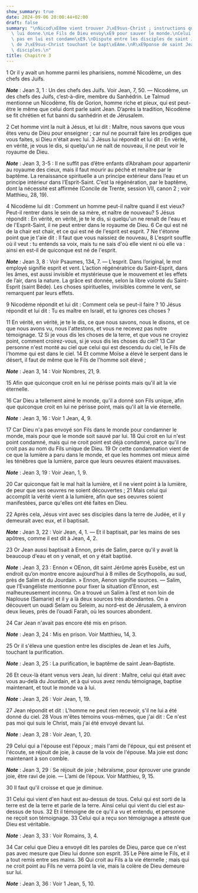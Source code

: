 ```yaml
---
show_summary: true
date: 2024-09-06 20:00:44+02:00
draft: false
summary: "\nNicod\xE8me vient trouver J\xE9sus-Christ ; instructions que J\xE9sus\
  \ lui donne.\nLe Fils de Dieu envoy\xE9 pour sauver le monde.\nCelui qui ne croit\
  \ pas en lui est condamn\xE9.\nDispute entre les disciples de saint Jean et ceux\
  \ de J\xE9sus-Christ touchant le bapt\xEAme.\nR\xE9ponse de saint Jean \xE0 ses\
  \ disciples.\n"
title: Chapitre 3
---
```





1 Or il y avait un homme parmi les pharisiens, nommé Nicodème, un des chefs des Juifs.

***Note*** :  Jean 3, 1 : Un des chefs des Juifs. Voir Jean, 7, 50. ― Nicodème, un des chefs des Juifs, c’est-à-dire, membre du Sanhédrin. Le Talmud mentionne un Nicodème, fils de Gorion, homme riche et pieux, qui est peut-être le même que celui dont parle saint Jean. D’après la tradition, Nicodème se fit chrétien et fut banni du sanhédrin et de Jérusalem.

2 Cet homme vint la nuit à Jésus, et lui dit : Maître, nous savons que vous êtes venu de Dieu pour enseigner ; car nul ne pourrait faire les prodiges que vous faites, si Dieu n'était avec lui. 3 Jésus lui répondit et lui dit : En vérité, en vérité, je vous le dis, si quelqu'un ne naît de nouveau, il ne peut voir le royaume de Dieu.

***Note*** :  Jean 3, 3-5 : Il ne suffit pas d’être enfants d’Abraham pour appartenir au royaume des cieux, mais il faut mourir au péché et renaître par le baptême. La renaissance spirituelle a un principe extérieur dans l’eau et un principe intérieur dans l’Esprit-Saint. C’est la régénération, par le baptême, dont la nécessité est affirmée (Concile de Trente, session VII, canon 2 ; voir Matthieu, 28, 19).

4 Nicodème lui dit : Comment un homme peut-il naître quand il est vieux? Peut-il rentrer dans le sein de sa mère, et naître de nouveau? 5 Jésus répondit : En vérité, en vérité, je te le dis, si quelqu'un ne renaît de l'eau et de l'Esprit-Saint, il ne peut entrer dans le royaume de Dieu. 6 Ce qui est né de la chair est chair, et ce qui est né de l'esprit est esprit. 7 Ne t'étonne point que je t'aie dit : Il faut que vous naissiez de nouveau, 8 L'esprit souffle où il veut : tu entends sa voix, mais tu ne sais d'où elle vient ni où elle va : ainsi en est-il de quiconque est né de l'esprit.

***Note*** :  Jean 3, 8 : Voir Psaumes, 134, 7. ― L’esprit. Dans l’original, le mot employé signifie esprit et vent. L’action régénératrice du Saint-Esprit, dans les âmes, est aussi invisible et mystérieuse que le mouvement et les effets de l’air, dans la nature. La grâce est donnée, selon la libre volonté du Saint-Esprit (saint Bède). Les choses spirituelles, invisibles comme le vent, se remarquent par leurs effets.

9 Nicodème répondit et lui dit : Comment cela se peut-il faire ? 10 Jésus répondit et lui dit : Tu es maître en Israël, et tu ignores ces choses ?


11 En vérité, en vérité, je te le dis, ce que nous savons, nous le disons, et ce que nous avons vu, nous l'attestons, et vous ne recevez pas notre témoignage. 12 Si je vous dis les choses de la terre, et que vous ne croyiez point, comment croirez-vous, si je vous dis les choses du ciel? 13 Car personne n'est monté au ciel que celui qui est descendu du ciel, le Fils de l'homme qui est dans le ciel. 14 Et comme Moïse a élevé le serpent dans le désert, il faut de même que le Fils de l'homme soit élevé ;

***Note*** :  Jean 3, 14 : Voir Nombres, 21, 9.

15 Afin que quiconque croit en lui ne périsse points mais qu'il ait la vie éternelle.


16 Car Dieu a tellement aimé le monde, qu'il a donné son Fils unique, afin que quiconque croit en lui ne périsse point, mais qu'il ait la vie éternelle.

***Note*** :  Jean 3, 16 : Voir 1 Jean, 4, 9.

17 Car Dieu n'a pas envoyé son Fils dans le monde pour condamner le monde, mais pour que le monde soit sauvé par lui. 18 Qui croit en lui n'est point condamné, mais qui ne croit point est déjà condamné, parce qu'il ne croit pas au nom du Fils unique de Dieu. 19 Or cette condamnation vient de ce que la lumière a paru dans le monde, et que les hommes ont mieux aimé les ténèbres que la lumière, parce que leurs oeuvres étaient mauvaises.

***Note*** :  Jean 3, 19 : Voir Jean, 1, 9.

20 Car quiconque fait le mal hait la lumière, et il ne vient point à la lumière, de peur que ses oeuvres ne soient découvertes ; 21 Mais celui qui accomplit la vérité vient à la lumière, afin que ses oeuvres soient manifestées, parce qu'elles ont été faites en Dieu.


22 Après cela, Jésus vint avec ses disciples dans la terre de Judée, et il y demeurait avec eux, et il baptisait.

***Note*** :  Jean 3, 22 : Voir Jean, 4, 1. ― Et il baptisait, par les mains de ses apôtres, comme il est dit à Jean, 4, 2.

23 Or Jean aussi baptisait à Ennon, près de Salim, parce qu'il y avait là beaucoup d'eau et on y venait, et on y était baptisé.

***Note*** :  Jean 3, 23 : Ennon « OEnon, dit saint Jérôme après Eusèbe, est un endroit qu’on montre encore aujourd’hui à 8 milles de Scythopolis, au sud, près de Salim et du Jourdain. » Ennon, Aenon signifie sources. ― Salim, que l’Evangéliste mentionne pour fixer la situation d’Ennon, est malheureusement inconnu. On a trouvé un Salim à l’est et non loin de Naplouse (Samarie) et il y a là deux sources très abondantes. On a découvert un ouadi Selam ou Seleim, au nord-est de Jérusalem, à environ deux lieues, près de l’ouadi Farah, où les sources abondent.

24 Car Jean n'avait pas encore été mis en prison.

***Note*** :  Jean 3, 24 : Mis en prison. Voir Matthieu, 14, 3.


25 Or il s'éleva une question entre les disciples de Jean et les Juifs, touchant la purification.

***Note*** :  Jean 3, 25 : La purification, le baptême de saint Jean-Baptiste.

26 Et ceux-là étant venus vers Jean, lui dirent : Maître, celui qui était avec vous au-delà du Jourdain, et à qui vous avez rendu témoignage, baptise maintenant, et tout le monde va à lui.

***Note*** :  Jean 3, 26 : Voir Jean, 1, 19.

27 Jean répondit et dit : L'homme ne peut rien recevoir, s'il ne lui a été donné du ciel. 28 Vous m'êtes témoins vous-mêmes, que j'ai dit : Ce n'est pas moi qui suis le Christ, mais j'ai été envoyé devant lui.

***Note*** :  Jean 3, 28 : Voir Jean, 1, 20.

29 Celui qui a l'épouse est l'époux ; mais l'ami de l'époux, qui est présent et l'écoute, se réjouit de joie, à cause de la voix de l'épouse. Ma joie est donc maintenant à son comble.

***Note*** :  Jean 3, 29 : Se réjouit de joie ; hébraïsme, pour éprouver une grande joie, être ravi de joie. ― L’ami de l’époux. Voir Matthieu, 9, 15.

30 Il faut qu'il croisse et que je diminue.


31 Celui qui vient d'en haut est au-dessus de tous. Celui qui est sorti de la terre est de la terre et parle de la terre. Ainsi celui qui vient du ciel est au-dessus de tous. 32 Et il témoigne de ce qu'il a vu et entendu, et personne ne reçoit son témoignage. 33 Celui qui a reçu son témoignage a attesté que Dieu est véritable.

***Note*** :  Jean 3, 33 : Voir Romains, 3, 4.

34 Car celui que Dieu a envoyé dit les paroles de Dieu, parce que ce n'est pas avec mesure que Dieu lui donne son esprit. 35 Le Père aime le Fils, et il a tout remis entre ses mains. 36 Qui croit au Fils a la vie éternelle ; mais qui ne croit point au Fils ne verra point la vie, mais la colère de Dieu demeure sur lui.

***Note*** :  Jean 3, 36 : Voir 1 Jean, 5, 10.

